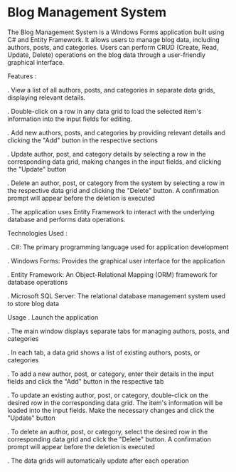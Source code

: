# Blog Management System
The Blog Management System is a Windows Forms application built using C# and Entity Framework. It allows users to manage blog data, including authors, posts, and categories. Users can perform CRUD (Create, Read, Update, Delete) operations on the blog data through a user-friendly graphical interface.

Features :

. View a list of all authors, posts, and categories in separate data grids, displaying relevant details.

. Double-click on a row in any data grid to load the selected item's information into the input fields for editing.

. Add new authors, posts, and categories by providing relevant details and clicking the "Add" button in the respective sections

. Update author, post, and category details by selecting a row in the corresponding data grid, making changes in the input fields, and clicking the "Update" button

. Delete an author, post, or category from the system by selecting a row in the respective data grid and clicking the "Delete" button. A confirmation prompt will appear before the deletion is executed

. The application uses Entity Framework to interact with the underlying database and performs data operations.


Technologies Used :

. C#: The primary programming language used for application development

. Windows Forms: Provides the graphical user interface for the application

. Entity Framework: An Object-Relational Mapping (ORM) framework for database operations

. Microsoft SQL Server: The relational database management system used to store blog data


Usage
. Launch the application

. The main window displays separate tabs for managing authors, posts, and categories

. In each tab, a data grid shows a list of existing authors, posts, or categories

. To add a new author, post, or category, enter their details in the input fields and click the "Add" button in the respective tab

. To update an existing author, post, or category, double-click on the desired row in the corresponding data grid. The item's information will be loaded into the input fields. Make the necessary changes and click the "Update" button

. To delete an author, post, or category, select the desired row in the corresponding data grid and click the "Delete" button. A confirmation prompt will appear before the deletion is executed

. The data grids will automatically update after each operation
